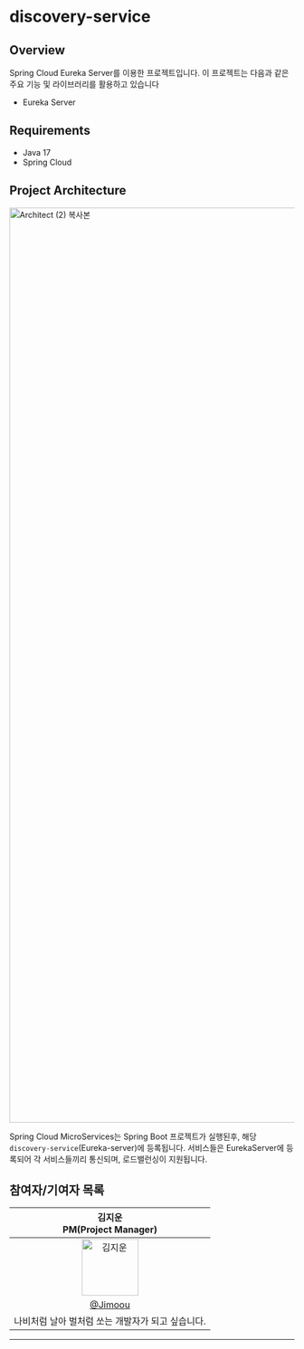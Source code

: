 # discovery-service

## Overview

Spring Cloud Eureka Server를 이용한 프로젝트입니다. 이 프로젝트는 다음과 같은 주요 기능 및 라이브러리를 활용하고 있습니다

- Eureka Server

## Requirements

- Java 17
- Spring Cloud

## Project Architecture

<img width="1618" alt="Architect (2) 복사본" src="https://github.com/wooriFisa-Final-Project-F4/.github/assets/109801772/27ac2b1d-8624-424f-aefb-4ceda4484b63">

Spring Cloud MicroServices는 Spring Boot 프로젝트가 실행된후, 해당 `discovery-service`(Eureka-server)에 등록됩니다. 서비스들은 EurekaServer에 등록되어 각 서비스들끼리 통신되며, 로드밸런싱이 지원됩니다.

## 참여자/기여자 목록

|                                                         김지운<br>PM(Project Manager)                                                         |
| :-------------------------------------------------------------------------------------------------------------------------------------------: |
| <img alt="김지운" src="https://github.com/Jimoou/Coding-Test/assets/109801772/6bb24ca5-a368-461a-9886-10fac02e7c20" height="100" width="100"> |
|                                                     [@Jimoou](https://github.com/Jimoou/)                                                     |
|                                               나비처럼 날아 벌처럼 쏘는 개발자가 되고 싶습니다.                                               |

---
